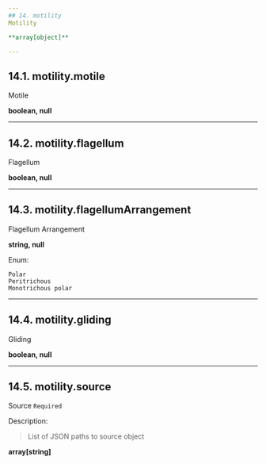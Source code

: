 ```yaml
---
## 14. motility
Motility  

**array[object]**

---
```

## 14.1. motility.motile
Motile  

**boolean, null**

---
## 14.2. motility.flagellum
Flagellum  

**boolean, null**

---
## 14.3. motility.flagellumArrangement
Flagellum Arrangement  

**string, null**

Enum:

	Polar
	Peritrichous
	Monotrichous polar

---
## 14.4. motility.gliding
Gliding  

**boolean, null**

---
## 14.5. motility.source
Source  `Required`

Description:
> List of JSON paths to source object  

**array[string]**
